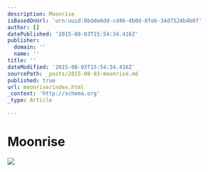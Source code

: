 ```yaml
---
description: Moonrise
isBasedOnUrl: 'urn:uuid:8bdde6dd-cd46-4b0d-8feb-34d7524b4b07'
author: []
datePublished: '2015-08-03T15:54:34.416Z'
publisher:
  domain: ''
  name: ''
title: ''
dateModified: '2015-08-03T15:54:34.416Z'
sourcePath: _posts/2015-08-03-moonrise.md
published: true
url: moonrise/index.html
_context: 'http://schema.org'
_type: Article

---
```

# Moonrise
![](https://the-grid-user-content.s3-us-west-2.amazonaws.com/3f5b29a5-a588-428d-835c-85fc8e7bc3ca.jpg)